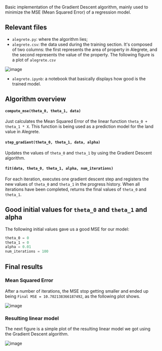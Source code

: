 Basic implementation of the Gradient Descent algorithm, mainly used to minimize the MSE (Mean Squared Error) of a regression model.

## Relevant files
- `alegrete.py`: where the algorithm lies; 
- `alegrete.csv`: the data used during the training section. It's composed of two columns: the first represents the area of property in Alegrete, and the second represents the value of the property. The following figure is a plot of `alegrete.csv`  

![image](https://user-images.githubusercontent.com/63553534/222920542-f5a5526c-b3f1-4fb6-9b5e-5467cf266fb8.png)

- `alegrete.ipynb`: a notebook that basically displays how good is the trained model.

## Algorithm overview
#### `compute_mse(theta_0, theta_1, data)`
Just calculates the Mean Squared Error of the linear function `theta_0 + theta_1 * X`. This function is being used as a prediction model for the land value in Alegrete.

#### `step_gradient(theta_0, theta_1, data, alpha)`
Updates the values of `theta_0` and `theta_1` by using the Gradient Descent algorithm.

#### `fit(data, theta_0, theta_1, alpha, num_iterations)`
For each iteration, executes one gradient descent step and registers the new values of `theta_0` and `theta_1` in the progress history. When all iterations have been completed, returns the final values of `theta_0` and `theta_1`.

## Good initial values for `theta_0` and `theta_1` and alpha
The following initial values gave us a good MSE for our model:
```python
theta_0 = 0
theta_1 = 0
alpha = 0.01
num_iterations = 100
```

## Final results
### Mean Squared Error
After a number of iterations, the MSE stop getting smaller and ended up being `Final MSE = 10.702138366187492`, as the following plot shows.  

![image](https://user-images.githubusercontent.com/63553534/222920415-217be6ca-e2de-4a20-8002-1b0563b20636.png)

### Resulting linear model
The next figure is a simple plot of the resulting linear model we got using the Gradient Descent algorithm.  

![image](https://user-images.githubusercontent.com/63553534/222920472-eac87294-a3be-430a-b34a-7366499382af.png)
